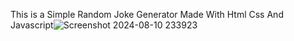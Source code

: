 This is a Simple Random Joke Generator Made With Html Css And Javascript![Screenshot 2024-08-10 233923](https://github.com/user-attachments/assets/a325e94a-dda3-4f24-b049-001891440b28)
